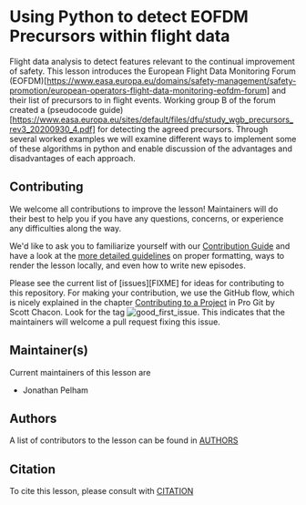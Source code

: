 # Using Python to detect EOFDM Precursors within flight data

Flight data analysis to detect features relevant to the continual improvement of safety.
This lesson introduces the European Flight Data Monitoring Forum (EOFDM)[https://www.easa.europa.eu/domains/safety-management/safety-promotion/european-operators-flight-data-monitoring-eofdm-forum] and their list of precursors to in flight events. 
Working group B of the forum created a (pseudocode guide)[https://www.easa.europa.eu/sites/default/files/dfu/study_wgb_precursors_rev3_20200930_4.pdf] for detecting the agreed precursors. 
Through several worked examples we will examine different ways to implement some of these algorithms in python and enable discussion of the advantages and disadvantages of each approach.

## Contributing

We welcome all contributions to improve the lesson! Maintainers will do their best to help you if you have any
questions, concerns, or experience any difficulties along the way.

We'd like to ask you to familiarize yourself with our [Contribution Guide](CONTRIBUTING.md) and have a look at
the [more detailed guidelines][lesson-example] on proper formatting, ways to render the lesson locally, and even
how to write new episodes.

Please see the current list of [issues][FIXME] for ideas for contributing to this
repository. For making your contribution, we use the GitHub flow, which is
nicely explained in the chapter [Contributing to a Project](http://git-scm.com/book/en/v2/GitHub-Contributing-to-a-Project) in Pro Git
by Scott Chacon.
Look for the tag ![good_first_issue](https://img.shields.io/badge/-good%20first%20issue-gold.svg). This indicates that the maintainers will welcome a pull request fixing this issue.


## Maintainer(s)

Current maintainers of this lesson are

* Jonathan Pelham


## Authors

A list of contributors to the lesson can be found in [AUTHORS](AUTHORS)

## Citation

To cite this lesson, please consult with [CITATION](CITATION)

[cdh]: https://cdh.carpentries.org
[change-default-branch]: https://docs.github.com/en/github/administering-a-repository/changing-the-default-branch
[community-lessons]: https://carpentries.org/community-lessons
[lesson-example]: https://carpentries.github.io/lesson-example

